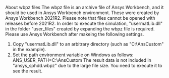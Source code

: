 About wbpz files
 The wbpz file is an archive file of Ansys Workbench, and it should be used in Ansys Workbench environment.
 These were created by Ansys Workbench 2021R2. Please note that files cannot be opened with releases before 2021R2.
 In order to execute the simulation, "usermatLib.dll" in the folder "user_files" created by expanding the wbpz file is required. Please use Ansys Workbench after makeing the following settings.
  1. Copy "usermatLib.dll" to an arbitrary directory (such as "C:\AnsCustom" in the example).
  2. Set the path environment variable on Windows as follows:
     ANS_USER_PATH=C:\AnsCustom
 The result data is not included in "ansys_sphdd.wbpz" due to the large file size. You need to execute it to see the result.
